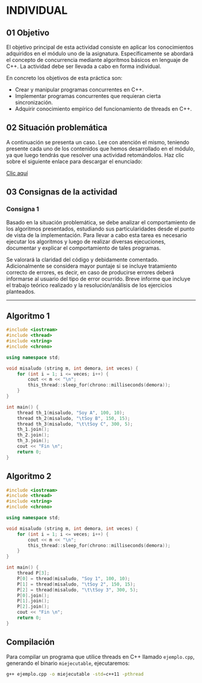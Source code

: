 # INDIVIDUAL

## 01 Objetivo

El objetivo principal de esta actividad consiste en aplicar los conocimientos adquiridos en el módulo uno de la asignatura. Específicamente se abordará el concepto de concurrencia mediante algoritmos básicos en lenguaje de C++. La actividad debe ser llevada a cabo en forma individual.

En concreto los objetivos de esta práctica son:

- Crear y manipular programas concurrentes en C++.
- Implementar programas concurrentes que requieran cierta sincronización.
- Adquirir conocimiento empírico del funcionamiento de threads en C++.

## 02 Situación problemática

A continuación se presenta un caso. Lee con atención el mismo, teniendo presente cada uno de los contenidos que hemos desarrollado en el módulo, ya que luego tendrás que resolver una actividad retomándolos. Haz clic sobre el siguiente enlace para descargar el enunciado:

[Clic aquí](https://siglo21.instructure.com/courses/34593/assignments/394491)

## 03 Consignas de la actividad

### Consigna 1

Basado en la situación problemática, se debe analizar el comportamiento de los algoritmos presentados, estudiando sus particularidades desde el punto de vista de la implementación. Para llevar a cabo esta tarea es necesario ejecutar los algoritmos y luego de realizar diversas ejecuciones, documentar y explicar el comportamiento de tales programas.

Se valorará la claridad del código y debidamente comentado. Adicionalmente se considera mayor puntaje si se incluye tratamiento correcto de errores, es decir, en caso de producirse errores deberá informarse al usuario del tipo de error ocurrido. Breve informe que incluye el trabajo teórico realizado y la resolución/análisis de los ejercicios planteados.

---

## Algoritmo 1

```cpp
#include <iostream>
#include <thread>
#include <string>
#include <chrono>

using namespace std;

void misaludo (string m, int demora, int veces) {
    for (int i = 1; i <= veces; i++) {
        cout << m << "\n";
        this_thread::sleep_for(chrono::milliseconds(demora));
    }
}

int main() {
    thread th_1(misaludo, "Soy A", 100, 10);
    thread th_2(misaludo, "\tSoy B", 150, 15);
    thread th_3(misaludo, "\t\tSoy C", 300, 5);
    th_1.join();
    th_2.join();
    th_3.join();
    cout << "Fin \n";
    return 0;
}
```

## Algoritmo 2

```cpp
#include <iostream>
#include <thread>
#include <string>
#include <chrono>

using namespace std;

void misaludo (string m, int demora, int veces) {
    for (int i = 1; i <= veces; i++) {
        cout << m << "\n";
        this_thread::sleep_for(chrono::milliseconds(demora));
    }
}

int main() {
    thread P[3];
    P[0] = thread(misaludo, "Soy 1", 100, 10);
    P[1] = thread(misaludo, "\tSoy 2", 150, 15);
    P[2] = thread(misaludo, "\t\tSoy 3", 300, 5);
    P[0].join();
    P[1].join();
    P[2].join();
    cout << "Fin \n";
    return 0;
}
```

## Compilación

Para compilar un programa que utilice threads en C++ llamado `ejemplo.cpp`, generando el binario `miejecutable`, ejecutaremos:

```sh
g++ ejemplo.cpp -o miejecutable -std=c++11 -pthread
```
